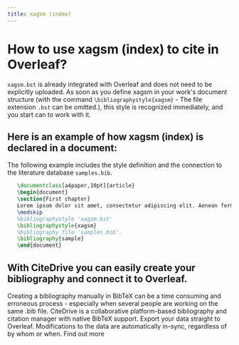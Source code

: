 ```yaml
---
title: xagsm (index)
---
```


# How to use xagsm (index) to cite in Overleaf? 
`xagsm.bst` is already integrated with Overleaf and does not need to be explicitly uploaded. As soon as you define xagsm in your work's document structure (with the command `\bibliographystyle{xagsm}` - The file extension `.bst` can be omitted.), this style is recognized immediately, and you start can to work with it.

## Here is an example of how xagsm (index) is declared in a document:
The following example includes the style definition and the connection to the literature database `samples.bib`.
```tex
   \documentclass[a4paper,10pt]{article}
   \begin{document}
   \section{First chapter}
   Lorem ipsum dolor sit amet, consectetur adipiscing elit. Aenean fermentum justo massa, ut maximus mauris sodales et. Aenean vel elit a erat rhoncus pharetra.
   \medskip
   %bibliographystyle 'xagsm.bst'
   \bibliographystyle{xagsm}
   %bibliography file 'samples.bib'.
   \bibliography{sample}
   \end{document}
```

## With CiteDrive you can easily create your bibliography and connect it to Overleaf. 
Creating a bibliography manually in BibTeX can be a time consuming and erroneous process - especially when several people are working on the same .bib file. CiteDrive is a collaborative platform-based bibliography and citation manager with native BibTeX support. Export your data straight to Overleaf. Modifications to the data are automatically in-sync, regardless of by whom or when. Find out more